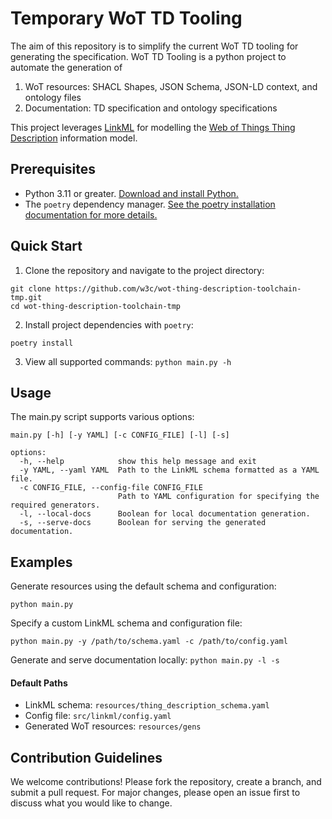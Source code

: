 
# Temporary WoT TD Tooling

The aim of this repository is to simplify the current WoT TD tooling for generating the specification. WoT TD Tooling is a python project to automate the generation of 
 1) WoT resources: SHACL Shapes, JSON Schema, JSON-LD context, and ontology files
 2) Documentation: TD specification and ontology specifications

This project leverages [LinkML](https://linkml.io/linkml/) for modelling the [Web of Things Thing Description](https://www.w3.org/TR/wot-thing-description11/) information model.

## Prerequisites

*  Python 3.11 or greater. [Download and install Python.](https://www.python.org/downloads/)
* The `poetry` dependency manager. [See the poetry installation documentation for more details.](https://python-poetry.org/docs/#installing-with-pipx)


## Quick Start
1. Clone the repository and navigate to the project directory:
```
git clone https://github.com/w3c/wot-thing-description-toolchain-tmp.git
cd wot-thing-description-toolchain-tmp
```

2. Install project dependencies with `poetry`:
```
poetry install
```

3. View all supported commands:
`python main.py -h`

## Usage
The main.py script supports various options:
```
main.py [-h] [-y YAML] [-c CONFIG_FILE] [-l] [-s]

options:
  -h, --help            show this help message and exit
  -y YAML, --yaml YAML  Path to the LinkML schema formatted as a YAML file.
  -c CONFIG_FILE, --config-file CONFIG_FILE
                        Path to YAML configuration for specifying the required generators.
  -l, --local-docs      Boolean for local documentation generation.
  -s, --serve-docs      Boolean for serving the generated documentation.
```
## Examples
Generate resources using the default schema and configuration:
```
python main.py
```

Specify a custom LinkML schema and configuration file:
```
python main.py -y /path/to/schema.yaml -c /path/to/config.yaml
```

Generate and serve documentation locally:
`python main.py -l -s`

#### Default Paths
* LinkML schema: `resources/thing_description_schema.yaml`
* Config file: `src/linkml/config.yaml`
* Generated WoT resources: `resources/gens`

## Contribution Guidelines
We welcome contributions! Please fork the repository, create a branch, and submit a pull request. For major changes, please open an issue first to discuss what you would like to change.
